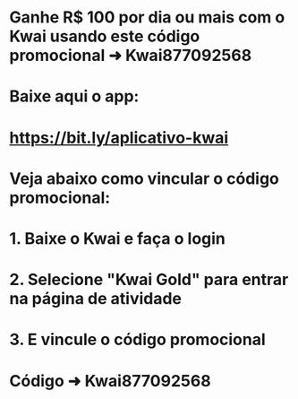 # Ganhe R$ 100 por dia ou mais com o Kwai usando este código promocional ➜ Kwai877092568

# Baixe aqui o app:
# https://bit.ly/aplicativo-kwai
 
# Veja abaixo como vincular o código promocional:

# 1. Baixe o Kwai e faça o login 

# 2. Selecione "Kwai Gold" para entrar na página de atividade 

# 3. E vincule o código promocional
# Código ➜ Kwai877092568
